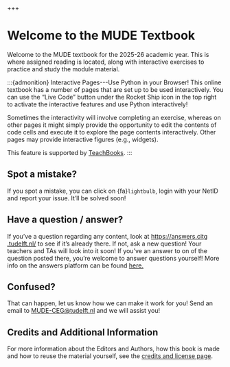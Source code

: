 +++
# Welcome to the MUDE Textbook

Welcome to the MUDE textbook for the 2025-26 academic year. This is where assigned reading is located, along with interactive exercises to practice and study the module material.

:::{admonition} Interactive Pages---Use Python in your Browser!
This online textbook has a number of pages that are set up to be used interactively. You can use the “Live Code” button under the Rocket Ship icon in the top right to activate the interactive features and use Python interactively!

Sometimes the interactivity will involve completing an exercise, whereas on other pages it might simply provide the opportunity to edit the contents of code cells and execute it to explore the page contents interactively. Other pages may provide interactive figures (e.g., widgets).

This feature is supported by [TeachBooks](http://teachbooks.tudelft.nl/).
:::

## Spot a mistake?

If you spot a mistake, you can click on {fa}`lightbulb`, login with your NetID and report your issue. It’ll be solved soon!

## Have a question / answer?

If you’ve a question regarding any content, look at [https://​answers​.citg​.tudelft​.nl/](https://answers.citg.tudelft.nl/) to see if it’s already there. If not, ask a new question! Your teachers and TAs will look into it soon! If you’ve an answer to on of the question posted there, you’re welcome to answer questions yourself! More info on the answers platform can be found [here.](https://mude.citg.tudelft.nl/2024/info/#answers-platform)

## Confused?

That can happen, let us know how we can make it work for you! Send an email to <MUDE-CEG@tudelft.nl> and we will assist you!

## Credits and Additional Information

For more information about the Editors and Authors, how this book is made and how to reuse the material yourself, see the [credits and license page](#credits).
